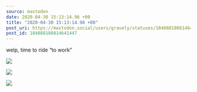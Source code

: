 ```yaml
---
source: mastodon
date: 2020-04-30 15:13:14.96 +00
title: "2020-04-30 15:13:14.96 +00"
post_uri: https://mastodon.social/users/gravely/statuses/104088180814641447
post_id: 104088180814641447
---
```

welp, time to ride “to work”


![](/images/28121983.jpg)

![](/images/28121985.jpg)

![](/images/28121987.jpg)

